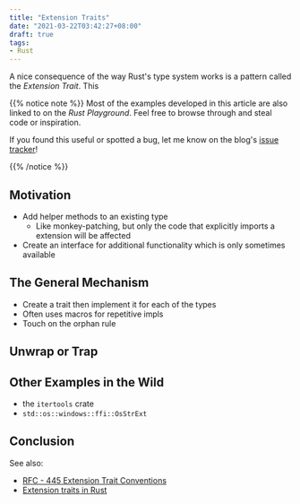 ```yaml
---
title: "Extension Traits"
date: "2021-03-22T03:42:27+08:00"
draft: true
tags:
- Rust
---
```


A nice consequence of the way Rust's type system works is a pattern called
the *Extension Trait*. This

{{% notice note %}}
Most of the examples developed in this article are also linked to on the
*Rust Playground*. Feel free to browse through and steal code or inspiration.

If you found this useful or spotted a bug, let me know on the blog's
[issue tracker][issue]!

[issue]: https://github.com/Michael-F-Bryan/adventures.michaelfbryan.com/issues
{{% /notice %}}

## Motivation

- Add helper methods to an existing type
    - Like monkey-patching, but only the code that explicitly imports a
      extension will be affected
- Create an interface for additional functionality which is only sometimes
  available

## The General Mechanism

- Create a trait then implement it for each of the types
- Often uses macros for repetitive impls
- Touch on the orphan rule

## Unwrap or Trap

## Other Examples in the Wild

- the `itertools` crate
- `std::os::windows::ffi::OsStrExt`

## Conclusion

See also:

- [RFC - 445 Extension Trait Conventions](https://rust-lang.github.io/rfcs/0445-extension-trait-conventions.html)
- [Extension traits in Rust](http://xion.io/post/code/rust-extension-traits.html)
